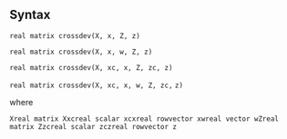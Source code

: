## Syntax

`real matrix crossdev(X, x, Z, z)`

`real matrix crossdev(X, x, w, Z, z)`

`real matrix crossdev(X, xc, x, Z, zc, z)`

`real matrix crossdev(X, xc, x, w, Z, zc,`
`z)`

where

`Xreal matrix Xxcreal scalar xcxreal rowvector xwreal vector wZreal matrix Zzcreal scalar zczreal rowvector z`
